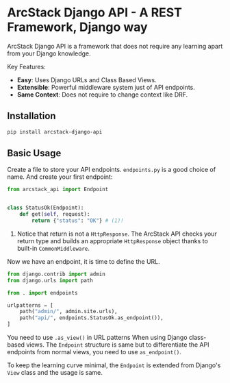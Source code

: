 # ArcStack Django API - A REST Framework, Django way

ArcStack Django API is a framework that does not require any learning apart from
your Django knowledge.

Key Features:

- **Easy**: Uses Django URLs and Class Based Views.
- **Extensible**: Powerful middleware system just of API endpoints.
- **Same Context**: Does not require to change context like DRF.


## Installation

```sh
pip install arcstack-django-api
```


## Basic Usage

Create a file to store your API endpoints. `endpoints.py` is a good choice of name.
And create your first endpoint:

```py title="endpoints.py"
from arcstack_api import Endpoint


class StatusOk(Endpoint):
    def get(self, request):
        return {"status": "OK"} # (1)!
```

1.  Notice that return is not a `HttpResponse`. The ArcStack API checks your return
type and builds an appropriate `HttpResponse` object thanks to built-in
`CommonMiddleware`.

Now we have an endpoint, it is time to define the URL.

```python hl_lines="4 8" title="urls.py"
from django.contrib import admin
from django.urls import path

from . import endpoints

urlpatterns = [
    path("admin/", admin.site.urls),
    path("api/", endpoints.StatusOk.as_endpoint()),
]
```

You need to use `.as_view()` in URL patterns When using Django class-based views.
The `Endpoint` structure is same but to differentiate the API endpoints from
normal views, you need to use `as_endpoint()`.

To keep the learning curve minimal, the `Endpoint` is extended from Django's
`View` class and the usage is same.